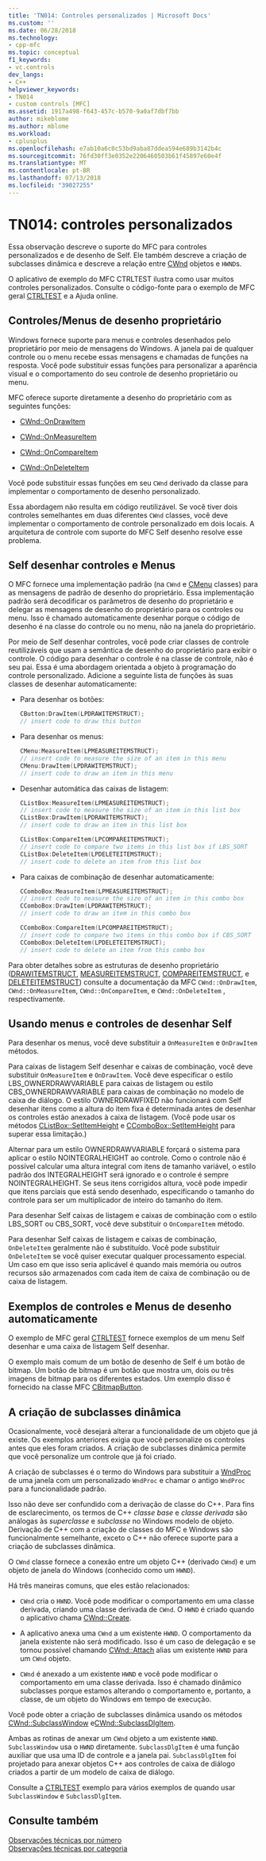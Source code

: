 ```yaml
---
title: 'TN014: Controles personalizados | Microsoft Docs'
ms.custom: ''
ms.date: 06/28/2018
ms.technology:
- cpp-mfc
ms.topic: conceptual
f1_keywords:
- vc.controls
dev_langs:
- C++
helpviewer_keywords:
- TN014
- custom controls [MFC]
ms.assetid: 1917a498-f643-457c-b570-9a0af7dbf7bb
author: mikeblome
ms.author: mblome
ms.workload:
- cplusplus
ms.openlocfilehash: e7ab10a6c0c53bd9aba87ddea594e689b3142b4c
ms.sourcegitcommit: 76fd30ff3e0352e2206460503b61f45897e60e4f
ms.translationtype: MT
ms.contentlocale: pt-BR
ms.lasthandoff: 07/13/2018
ms.locfileid: "39027255"
---
```

# <a name="tn014-custom-controls"></a>TN014: controles personalizados

Essa observação descreve o suporte do MFC para controles personalizados e de desenho de Self. Ele também descreve a criação de subclasses dinâmica e descreve a relação entre [CWnd](../mfc/reference/cwnd-class.md) objetos e `HWND`s.

O aplicativo de exemplo do MFC CTRLTEST ilustra como usar muitos controles personalizados. Consulte o código-fonte para o exemplo de MFC geral [CTRLTEST](../visual-cpp-samples.md) e a Ajuda online.

## <a name="owner-draw-controlsmenus"></a>Controles/Menus de desenho proprietário

Windows fornece suporte para menus e controles desenhados pelo proprietário por meio de mensagens do Windows. A janela pai de qualquer controle ou o menu recebe essas mensagens e chamadas de funções na resposta. Você pode substituir essas funções para personalizar a aparência visual e o comportamento do seu controle de desenho proprietário ou menu.

MFC oferece suporte diretamente a desenho do proprietário com as seguintes funções:

- [CWnd::OnDrawItem](../mfc/reference/cwnd-class.md#ondrawitem)

- [CWnd::OnMeasureItem](../mfc/reference/cwnd-class.md#onmeasureitem)

- [CWnd::OnCompareItem](../mfc/reference/cwnd-class.md#oncompareitem)

- [CWnd::OnDeleteItem](../mfc/reference/cwnd-class.md#ondeleteitem)

Você pode substituir essas funções em seu `CWnd` derivado da classe para implementar o comportamento de desenho personalizado.

Essa abordagem não resulta em código reutilizável. Se você tiver dois controles semelhantes em duas diferentes `CWnd` classes, você deve implementar o comportamento de controle personalizado em dois locais. A arquitetura de controle com suporte do MFC Self desenho resolve esse problema.

## <a name="self-draw-controls-and-menus"></a>Self desenhar controles e Menus

O MFC fornece uma implementação padrão (na `CWnd` e [CMenu](../mfc/reference/cmenu-class.md) classes) para as mensagens de padrão de desenho do proprietário. Essa implementação padrão será decodificar os parâmetros de desenho do proprietário e delegar as mensagens de desenho do proprietário para os controles ou menu. Isso é chamado automaticamente desenhar porque o código de desenho é na classe do controle ou no menu, não na janela do proprietário.

Por meio de Self desenhar controles, você pode criar classes de controle reutilizáveis que usam a semântica de desenho do proprietário para exibir o controle. O código para desenhar o controle é na classe de controle, não é seu pai. Essa é uma abordagem orientada a objeto à programação do controle personalizado. Adicione a seguinte lista de funções às suas classes de desenhar automaticamente:

- Para desenhar os botões:

    ```cpp
    CButton:DrawItem(LPDRAWITEMSTRUCT);
    // insert code to draw this button
    ```

- Para desenhar os menus:

    ```cpp
    CMenu:MeasureItem(LPMEASUREITEMSTRUCT);
    // insert code to measure the size of an item in this menu
    CMenu:DrawItem(LPDRAWITEMSTRUCT);
    // insert code to draw an item in this menu
    ```

- Desenhar automática das caixas de listagem:

    ```cpp
    CListBox:MeasureItem(LPMEASUREITEMSTRUCT);
    // insert code to measure the size of an item in this list box
    CListBox:DrawItem(LPDRAWITEMSTRUCT);
    // insert code to draw an item in this list box

    CListBox:CompareItem(LPCOMPAREITEMSTRUCT);
    // insert code to compare two items in this list box if LBS_SORT
    CListBox:DeleteItem(LPDELETEITEMSTRUCT);
    // insert code to delete an item from this list box
    ```

- Para caixas de combinação de desenhar automaticamente:

    ```cpp
    CComboBox:MeasureItem(LPMEASUREITEMSTRUCT);
    // insert code to measure the size of an item in this combo box
    CComboBox:DrawItem(LPDRAWITEMSTRUCT);
    // insert code to draw an item in this combo box

    CComboBox:CompareItem(LPCOMPAREITEMSTRUCT);
    // insert code to compare two items in this combo box if CBS_SORT
    CComboBox:DeleteItem(LPDELETEITEMSTRUCT);
    // insert code to delete an item from this combo box
    ```

Para obter detalhes sobre as estruturas de desenho proprietário ([DRAWITEMSTRUCT](../mfc/reference/drawitemstruct-structure.md), [MEASUREITEMSTRUCT](../mfc/reference/measureitemstruct-structure.md), [COMPAREITEMSTRUCT](../mfc/reference/compareitemstruct-structure.md), e [DELETEITEMSTRUCT](../mfc/reference/deleteitemstruct-structure.md)) consulte a documentação da MFC `CWnd::OnDrawItem`, `CWnd::OnMeasureItem`, `CWnd::OnCompareItem`, e `CWnd::OnDeleteItem` , respectivamente.

## <a name="using-self-draw-controls-and-menus"></a>Usando menus e controles de desenhar Self

Para desenhar os menus, você deve substituir a `OnMeasureItem` e `OnDrawItem` métodos.

Para caixas de listagem Self desenhar e caixas de combinação, você deve substituir `OnMeasureItem` e `OnDrawItem`. Você deve especificar o estilo LBS_OWNERDRAWVARIABLE para caixas de listagem ou estilo CBS_OWNERDRAWVARIABLE para caixas de combinação no modelo de caixa de diálogo. O estilo OWNERDRAWFIXED não funcionará com Self desenhar itens como a altura do item fixa é determinada antes de desenhar os controles estão anexados à caixa de listagem. (Você pode usar os métodos [CListBox::SetItemHeight](../mfc/reference/clistbox-class.md#setitemheight) e [CComboBox::SetItemHeight](../mfc/reference/ccombobox-class.md#setitemheight) para superar essa limitação.)

Alternar para um estilo OWNERDRAWVARIABLE forçará o sistema para aplicar o estilo NOINTEGRALHEIGHT ao controle. Como o controle não é possível calcular uma altura integral com itens de tamanho variável, o estilo padrão dos INTEGRALHEIGHT será ignorado e o controle é sempre NOINTEGRALHEIGHT. Se seus itens corrigidos altura, você pode impedir que itens parciais que está sendo desenhado, especificando o tamanho do controle para ser um multiplicador de inteiro do tamanho do item.

Para desenhar Self caixas de listagem e caixas de combinação com o estilo LBS_SORT ou CBS_SORT, você deve substituir o `OnCompareItem` método.

Para desenhar Self caixas de listagem e caixas de combinação, `OnDeleteItem` geralmente não é substituído. Você pode substituir `OnDeleteItem` se você quiser executar qualquer processamento especial. Um caso em que isso seria aplicável é quando mais memória ou outros recursos são armazenados com cada item de caixa de combinação ou de caixa de listagem.

## <a name="examples-of-self-drawing-controls-and-menus"></a>Exemplos de controles e Menus de desenho automaticamente

O exemplo de MFC geral [CTRLTEST](../visual-cpp-samples.md) fornece exemplos de um menu Self desenhar e uma caixa de listagem Self desenhar.

O exemplo mais comum de um botão de desenho de Self é um botão de bitmap. Um botão de bitmap é um botão que mostra um, dois ou três imagens de bitmap para os diferentes estados. Um exemplo disso é fornecido na classe MFC [CBitmapButton](../mfc/reference/cbitmapbutton-class.md).

## <a name="dynamic-subclassing"></a>A criação de subclasses dinâmica

Ocasionalmente, você desejará alterar a funcionalidade de um objeto que já existe. Os exemplos anteriores exigia que você personalize os controles antes que eles foram criados. A criação de subclasses dinâmica permite que você personalize um controle que já foi criado.

A criação de subclasses é o termo do Windows para substituir a [WndProc](http://msdn.microsoft.com/94ba8ffa-3c36-46d4-ac74-9bd10b1ffd26) de uma janela com um personalizado `WndProc` e chamar o antigo `WndProc` para a funcionalidade padrão.

Isso não deve ser confundido com a derivação de classe do C++. Para fins de esclarecimento, os termos de C++ *classe base* e *classe derivada* são análogas às *superclasse* e *subclasse* no Windows modelo de objeto. Derivação de C++ com a criação de classes do MFC e Windows são funcionalmente semelhante, exceto o C++ não oferece suporte para a criação de subclasses dinâmica.

O `CWnd` classe fornece a conexão entre um objeto C++ (derivado `CWnd`) e um objeto de janela do Windows (conhecido como um `HWND`).

Há três maneiras comuns, que eles estão relacionados:

- `CWnd` cria o `HWND`. Você pode modificar o comportamento em uma classe derivada, criando uma classe derivada de `CWnd`. O `HWND` é criado quando o aplicativo chama [CWnd::Create](../mfc/reference/cwnd-class.md#create).

- A aplicativo anexa uma `CWnd` a um existente `HWND`. O comportamento da janela existente não será modificado. Isso é um caso de delegação e se tornou possível chamando [CWnd::Attach](../mfc/reference/cwnd-class.md#attach) alias um existente `HWND` para um `CWnd` objeto.

- `CWnd` é anexado a um existente `HWND` e você pode modificar o comportamento em uma classe derivada. Isso é chamado dinâmico subclasses porque estamos alterando o comportamento e, portanto, a classe, de um objeto do Windows em tempo de execução.

Você pode obter a criação de subclasses dinâmica usando os métodos [CWnd::SubclassWindow](../mfc/reference/cwnd-class.md#subclasswindow) e[CWnd::SubclassDlgItem](../mfc/reference/cwnd-class.md#subclassdlgitem).

Ambas as rotinas de anexar um `CWnd` objeto a um existente `HWND`. `SubclassWindow` usa o `HWND` diretamente. `SubclassDlgItem` é uma função auxiliar que usa uma ID de controle e a janela pai. `SubclassDlgItem` foi projetado para anexar objetos C++ aos controles de caixa de diálogo criados a partir de um modelo de caixa de diálogo.

Consulte a [CTRLTEST](../visual-cpp-samples.md) exemplo para vários exemplos de quando usar `SubclassWindow` e `SubclassDlgItem`.

## <a name="see-also"></a>Consulte também

[Observações técnicas por número](../mfc/technical-notes-by-number.md)  
[Observações técnicas por categoria](../mfc/technical-notes-by-category.md)  
